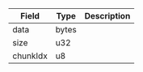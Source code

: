 | Field    | Type  | Description |
| -------- | ----- | ----------- |
| data     | bytes |             |
| size     | u32   |             |
| chunkIdx | u8    |             |
